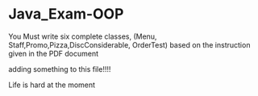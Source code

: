 
# Java_Exam-OOP
You Must write six complete classes, (Menu, Staff,Promo,Pizza,DiscConsiderable, OrderTest) based on the instruction given in the PDF document


adding something to this file!!!!

Life is hard at the moment

